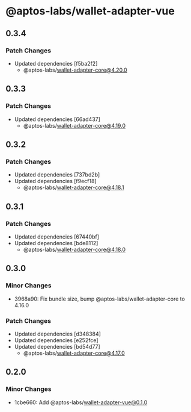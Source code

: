 # @aptos-labs/wallet-adapter-vue

## 0.3.4

### Patch Changes

- Updated dependencies [f5ba2f2]
  - @aptos-labs/wallet-adapter-core@4.20.0

## 0.3.3

### Patch Changes

- Updated dependencies [66ad437]
  - @aptos-labs/wallet-adapter-core@4.19.0

## 0.3.2

### Patch Changes

- Updated dependencies [737bd2b]
- Updated dependencies [f9ecf18]
  - @aptos-labs/wallet-adapter-core@4.18.1

## 0.3.1

### Patch Changes

- Updated dependencies [67440bf]
- Updated dependencies [bde8112]
  - @aptos-labs/wallet-adapter-core@4.18.0

## 0.3.0

### Minor Changes

- 3968a90: Fix bundle size, bump @aptos-labs/wallet-adapter-core to 4.16.0

### Patch Changes

- Updated dependencies [d348384]
- Updated dependencies [e252fce]
- Updated dependencies [bd54d77]
  - @aptos-labs/wallet-adapter-core@4.17.0

## 0.2.0

### Minor Changes

- 1cbe660: Add @aptos-labs/wallet-adapter-vue@0.1.0
